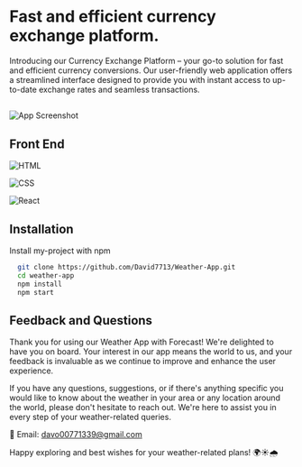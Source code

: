 
# Fast and efficient currency exchange platform.

Introducing our Currency Exchange Platform – your go-to solution for fast and efficient currency conversions. Our user-friendly web application offers a streamlined interface designed to provide you with instant access to up-to-date exchange rates and seamless transactions.



   ##
![App Screenshot](https://github.com/David7713/Rateshift/blob/main/src/Screenshots/RateShift-Screenshot.png?raw=true)


## Front End



![HTML](https://img.shields.io/badge/-HTML-orange?logo=html5&logoColor=white)

![CSS](https://img.shields.io/badge/-CSS-blue?logo=css3&logoColor=white)

![React](https://img.shields.io/badge/-React-blue?logo=react&logoColor=white)


## Installation

Install my-project with npm

```bash
  git clone https://github.com/David7713/Weather-App.git
  cd weather-app
  npm install
  npm start

```


## Feedback and Questions
Thank you for using our Weather App with Forecast! We're delighted to have you on board. Your interest in our app means the world to us, and your feedback is invaluable as we continue to improve and enhance the user experience.

If you have any questions, suggestions, or if there's anything specific you would like to know about the weather in your area or any location around the world, please don't hesitate to reach out. We're here to assist you in every step of your weather-related queries.

📧 Email: davo00771339@gmail.com

Happy exploring and best wishes for your weather-related plans! 🌍☀️🌧️

